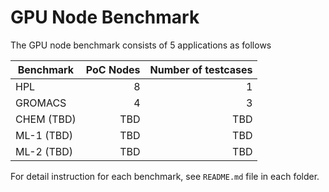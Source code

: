 # GPU Node Benchmark

The GPU node benchmark consists of 5 applications as follows

| Benchmark     | PoC Nodes| Number of  testcases |
| ------------- |---------:| ---------:|
| HPL           | 8        | 1         | 
| GROMACS       | 4        | 3         | 
| CHEM (TBD)    | TBD      | TBD       | 
| ML-1 (TBD)    | TBD      | TBD       | 
| ML-2 (TBD)    | TBD      | TBD       | 


For detail instruction for each benchmark, see `README.md` file in each folder.
